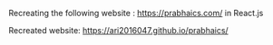 Recreating the following website : https://prabhaics.com/ in React.js

Recreated website: https://ari2016047.github.io/prabhaics/

